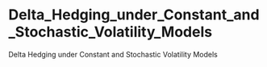 # Delta_Hedging_under_Constant_and_Stochastic_Volatility_Models
Delta Hedging under Constant and Stochastic Volatility Models

